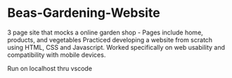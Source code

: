 # Beas-Gardening-Website

3 page site that mocks a online garden shop - Pages include home, products, and vegetables
Practiced developing a website from scratch using HTML, CSS and Javascript.
Worked specifically on web usability and compatibility with mobile devices. 

Run on localhost thru vscode
